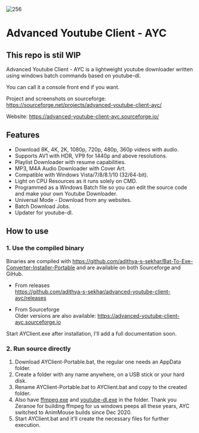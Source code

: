 ![256](https://user-images.githubusercontent.com/60822601/115324256-36724180-a1a7-11eb-929c-c0d1221b7b84.png)

# Advanced Youtube Client - AYC
## This repo is stil WIP

Advanced Youtube Client - AYC is a lightweight youtube downloader written using windows batch commands based on youtube-dl.

You can call it a console front end if you want.

Project and screenshots on sourceforge: https://sourceforge.net/projects/advanced-youtube-client-ayc/

Website: https://advanced-youtube-client-ayc.sourceforge.io/

## Features

- Download 8K, 4K, 2K, 1080p, 720p, 480p, 360p videos with audio.
- Supports AV1 with HDR, VP9 for 1440p and above resolutions.
- Playlist Downloader with resume capabilities.
- MP3, M4A Audio Downloader with Cover Art.
- Compatible with Windows Vista/7/8/8.1/10 (32/64-bit).
- Light on CPU Resources as it runs solely on CMD.
- Programmed as a Windows Batch file so you can edit the source code and make your own Youtube Downloader.
- Universal Mode - Download from any websites.
- Batch Download Jobs.
- Updater for youtube-dl.

## How to use

### 1. Use the compiled binary

Binaries are compiled with https://github.com/adithya-s-sekhar/Bat-To-Exe-Converter-Installer-Portable and are available on both Sourceforge and GiHub.

  - From releases\
    https://github.com/adithya-s-sekhar/advanced-youtube-client-ayc/releases

  - From Sourceforge\
    Older versions are also available: https://advanced-youtube-client-ayc.sourceforge.io
    
Start AYClient.exe after installation, I'll add a full documentation soon.

### 2. Run source directly

1. Download AYClient-Portable.bat, the regular one needs an AppData folder.
2. Create a folder with any name anywhere, on a USB stick or your hard disk.
3. Rename AYClient-Portable.bat to AYClient.bat and copy to the created folder.
4. Also have [ffmpeg.exe](https://github.com/AnimMouse/ffmpeg-stable-autobuild/) and [youtube-dl.exe](https://youtube-dl.org) in the folder.
   Thank you Zeranoe for building ffmpeg for us windows peeps all these years, AYC switched to AnimMouse builds since Dec 2020.
5. Start AYClient.bat and it'll create the necessary files for further execution.
